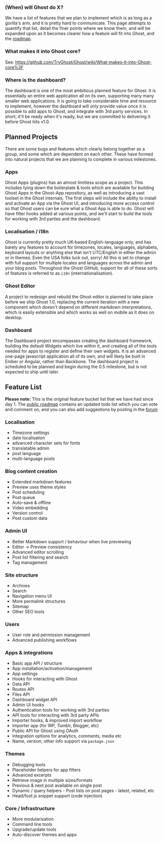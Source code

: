 ### (When) will Ghost do X?

We have a list of features that we plan to implement which is as long as a gorilla's arm, and it is pretty hard to communicate. This page attempts to quantify that list, detail the finer points where we know them, and will be expanded upon as it becomes clearer how a feature will fit into Ghost, and the [roadmap](https://github.com/TryGhost/Ghost/wiki/Roadmap). 

### What makes it into Ghost core?

See: https://github.com/TryGhost/Ghost/wiki/What-makes-it-into-Ghost-core%3F

### Where is the dashboard?

The dashboard is one of the most ambitious planned feature for Ghost. It is essentially an entire web application all on its own, supporting many many smaller web applications. It is going to take considerable time and resource to implement, however the dashboard will only provide value once it is possible to add apps to Ghost, and integrate with 3rd party services. In short, it'll be ready when it's ready, but we are committed to delivering it before Ghost hits v1.0.

## Planned Projects

There are some bugs and features which clearly belong together as a group, and some which are dependent on each other. These have formed into natural projects that we are planning to complete in various milestones.

### Apps

Ghost Apps (plugins) has an almost limitless scope as a project. This includes tying down the boilerplate & tools which are available for building Ghost Apps in the Ghost-App repository, as well as introducing a vast toolset in the Ghost internals. The first steps will include the ability to install and activate an App via the Ghost UI, and introducing more access control so that Ghost users can be sure what a Ghost App is able to do. Ghost will have filter hooks added at various points, and we'll start to build the tools for working with 3rd parties and the dashboard. 

### Localisation / i18n 

Ghost is currently pretty much UK-based English-language only, and has barely any features to account for timezones, locales, languages, alphabets, keyboard layouts or anything else that isn't UTC/English in either the admin or in themes. Even the USA folks luck out, sorry! All this is set to change with full support for multiple locales and languages across the admin and your blog posts. Throughout the Ghost GitHub, support for all of these sorts of features is referred to as `i18n` (internationalisation).

### Ghost Editor

A project to redesign and rebuild the Ghost editor is planned to take place before we ship Ghost 1.0, replacing the current iteration with a new component which doesn't depend on different markdown interpretations, which is easily extensible and which works as well on mobile as it does on desktop.

### Dashboard

The Dashboard project encompasses creating the dashboard framework, building the default Widgets which live within it, and creating all of the tools needed for apps to register and define their own widgets. It is an advanced one-page javascript application all of its own, and will likely be built in Ember or Angular, rather than Backbone. The dashboard project is scheduled to be planned and begin during the 0.5 milestone, but is not expected to ship until later.


## Feature List

**Please note:** This is the original feature bucket list that we have had since day 1. The [public roadmap](https://trello.com/b/EceUgtCL/ghost-roadmap) contains an updated todo list which you can vote and comment on, and you can also add suggestions by posting in the [forum](https://ghost.org/forum/bugs-suggestions/17479-ghost-roadmap-got-a-great-idea/)

### Localisation

* Timezone settings 
* date localisation 
* advanced character sets for fonts 
* translatable admin 
* post language 
* multi-language posts 

### Blog content creation

* Extended markdown features
* Preview uses theme styles
* Post scheduling 
* Post queue 
* Auto-save & offline 
* Video embedding 
* Version control 
* Post custom data 

### Admin UI

* Better Markdown support / behaviour when live previewing
* Editor -> Preview consistency
* Advanced editor scrolling 
* Post list filtering and search
* Tag management

### Site structure

* Archives
* Search 
* Navigation menu UI
* More permalink structures
* Sitemap 
* Other SEO tools

### Users

* User role and permission management 
* Advanced publishing workflows

### Apps & integrations

* Basic app API / structure 
* App installation/activation/management 
* App settings 
* Hooks for interacting with Ghost
* Data API 
* Routes API 
* Files API 
* Dashboard widget API 
* Admin UI hooks
* Authentication tools for working with 3rd parties
* API tools for interacting with 3rd party APIs
* Importer hooks, & improved import workflow
* Importer app (for WP, Tumblr, Blogger, etc)
* Public API for Ghost using OAuth
* Integration options for analytics, comments, media etc
* Name, version, other info support via `package.json`

### Themes

* Debugging tools 
* Placeholder helpers for app filters
* Advanced excerpts 
* Retrieve image in multiple sizes/formats 
* Previous & next post available on single post
* Dynamic / query helpers - Post lists on post pages - latest, related, etc
* Head/foot js snippet support (code injection)

### Core / Infrastructure

* More modularisation 
* Command line tools 
* Upgrade/update tools 
* Auto-discover themes and apps 